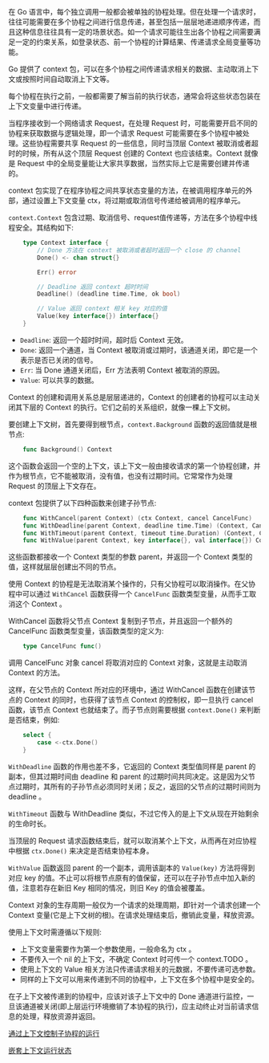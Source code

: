 
在 Go 语言中，每个独立调用一般都会被单独的协程处理。但在处理一个请求时，往往可能需要在多个协程之间进行信息传递，甚至包括一层层地递进顺序传递，而且这种信息往往具有一定的场景状态。如一个请求可能往生出各个协程之间需要满足一定的约束关系，如登录状态、前一个协程的计算结果、传递请求全局变量等功能。

Go 提供了 context 包，可以在多个协程之间传递请求相关的数据、主动取消上下文或按照时间自动取消上下文等。

每个协程在执行之前，一般都需要了解当前的执行状态，通常会将这些状态包装在上下文变量中进行传递。

当程序接收到一个网络请求 Request，在处理 Request 时，可能需要开启不同的协程来获取数据与逻辑处理，即一个请求 Request 可能需要在多个协程中被处理。这些协程需要共享 Request 的一些信息，同时当顶层 Context 被取消或者超时的时候，所有从这个顶层 Request 创建的 Context 也应该结束。Context 就像是 Request 中的全局变量能让大家共享数据，当然实际上它是需要创建并传递的。

context 包实现了在程序协程之间共享状态变量的方法，在被调用程序单元的外部，通过设置上下文变量 ctx，将过期或取消信号传递给被调用的程序单元。

`context.Context` 包含过期、取消信号、request值传递等，方法在多个协程中线程安全。其结构如下: 
```go
    type Context interface {
        // Done 方法在 context 被取消或者超时返回一个 close 的 channel
        Done() <- chan struct{}

        Err() error

        // Deadline 返回 context 超时时间
        Deadline() (deadline time.Time, ok bool)

        // Value 返回 context 相关 key 对应的值
        Value(key interface{}) interface{}
    }
```
* `Deadline`: 返回一个超时时间，超时后 Context 无效。
* `Done`: 返回一个通道，当 Context 被取消或过期时，该通道关闭，即它是一个表示是否已关闭的信号。
* `Err`: 当 Done 通道关闭后，Err 方法表明 Context 被取消的原因。
* `Value`: 可以共享的数据。

Context 的创建和调用关系总是层层递进的，Context 的创建者的协程可以主动关闭其下层的 Context 的执行。它们之前的关系组织，就像一棵上下文树。

要创建上下文树，首先要得到根节点，`context.Background` 函数的返回值就是根节点:
```go
    func Background() Context
```
这个函数会返回一个空的上下文，该上下文一般由接收请求的第一个协程创建，并作为根节点，它不能被取消，没有值，也没有过期时间。它常常作为处理 Request 的顶层上下文存在。

context 包提供了以下四种函数来创建子孙节点:
```go
    func WithCancel(parent Context) (ctx Context, cancel CancelFunc)
    func WithDeadline(parent Context, deadline time.Time) (Context, CancelFunc)
    func WithTimeout(parent Context, timeout time.Duration) (Context, CancelFunc)
    func WithValue(parent Context, key interface{}, val interface{}) Context
```
这些函数都接收一个 Context 类型的参数 parent，并返回一个 Context 类型的值，这样就层层创建出不同的节点。

使用 Context 的协程是无法取消某个操作的，只有父协程可以取消操作。在父协程中可以通过 `WithCancel` 函数获得一个 `CancelFunc` 函数类型变量，从而手工取消这个 Context 。

WithCancel 函数将父节点 Context 复制到子节点，并且返回一个额外的 CancelFunc 函数类型变量，该函数类型的定义为:
```go
    type CancelFunc func()
```
调用 CancelFunc 对象 cancel 将取消对应的 Context 对象，这就是主动取消 Context 的方法。

这样，在父节点的 Context 所对应的环境中，通过 WithCancel 函数在创建该节点的 Context 的同时，也获得了该节点 Context 的控制权，即一旦执行 cancel 函数，该节点 Context 也就结束了。而子节点则需要根据 `context.Done()` 来判断是否结束，例如:
```go
    select {
        case <-ctx.Done()
    }
```

`WithDeadline` 函数的作用也差不多，它返回的 Context 类型值同样是 parent 的副本，但其过期时间由 deadline 和 parent 的过期时间共同决定。这是因为父节点过期时，其所有的子孙节点必须同时关闭；反之，返回的父节点的过期时间则为 deadline 。

`WithTimeout` 函数与 WithDeadline 类似，不过它传入的是上下文从现在开始剩余的生命时长。

当顶层的 Request 请求函数结束后，就可以取消某个上下文，从而再在对应协程中根据 `ctx.Done()` 来决定是否结束协程本身。

`WithValue` 函数返回 parent 的一个副本，调用该副本的 `Value(key)` 方法将得到对应 key 的值。不止可以将根节点原有的值保留，还可以在子孙节点中加入新的值，注意若存在新旧 Key 相同的情况，则旧 Key 的值会被覆盖。

Context 对象的生存周期一般仅为一个请求的处理周期，即针对一个请求创建一个 Context 变量(它是上下文树的根)。在请求处理结束后，撤销此变量，释放资源。

使用上下文时需遵循以下规则:
* 上下文变量需要作为第一个参数使用，一般命名为 ctx 。
* 不要传入一个 nil 的上下文，不确定 Context 时可传一个 context.TODO 。
* 使用上下文的 Value 相关方法只传递请求相关的元数据，不要传递可选参数。
* 同样的上下文可以用来传递到不同的协程中，上下文在多个协程中是安全的。

在子上下文被传递到的协程中，应该对该子上下文中的 Done 通道进行监控，一旦该通道被关闭(即上层运行环境撤销了本协程的执行)，应主动终止对当前请求信息的处理，释放资源并返回。

[通过上下文控制子协程的运行](12/parent_cancel_control.go)

[嵌套上下文运行状态](12/child_monitor_control.go)


